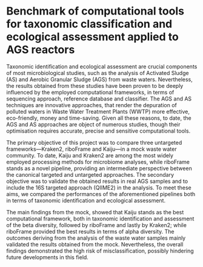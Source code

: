 # Benchmark of computational tools for taxonomic classification and ecological assessment applied to AGS reactors

Taxonomic identification and ecological assessment are crucial components of most microbiological studies, such as the analysis of Activated Sludge (AS) and Aerobic Granular Sludge (AGS) from waste waters. Nevertheless, the results obtained from these studies have been proven to be deeply influenced by the employed computational frameworks, in terms of sequencing approach, reference database and classifier. The AGS and AS techniques are innovative approaches, that render the depuration of polluted waters in Waste Water Treatment Plants (WWTP) more effective, eco-friendly, money and time-saving. Given all these reasons, to date, the AGS and AS approaches are object of numerous studies, though their optimisation requires accurate, precise and sensitive computational tools.

The primary objective of this project was to compare three untargeted frameworks—Kraken2, riboFrame and Kaiju—in a mock waste water community. To date, Kaiju and Kraken2 are among the most widely employed processing methods for microbiome analyses, while riboFrame stands as a novel pipeline, providing an intermediate perspective between the canonical targeted and untargeted approaches. The secondary objective was to validate the obtained results in real AGS samples and to include the 16S targeted approach (QIIME2) in the analysis. To meet these aims, we compared the performances of the aforementioned pipelines both in terms of taxonomic identification and ecological assessment. 

The main findings from the mock, showed that Kaiju stands as the best computational framework, both in taxonomic identification and assessment of the beta diversity, followed by riboFrame and lastly by Kraken2; while riboFrame provided the best results in terms of alpha diversity. The outcomes deriving from the analysis of the waste water samples mainly validated the results obtained from the mock. Nevertheless, the overall findings demonstrated the high risk of misclassification, possibly hindering future developments in this field.
